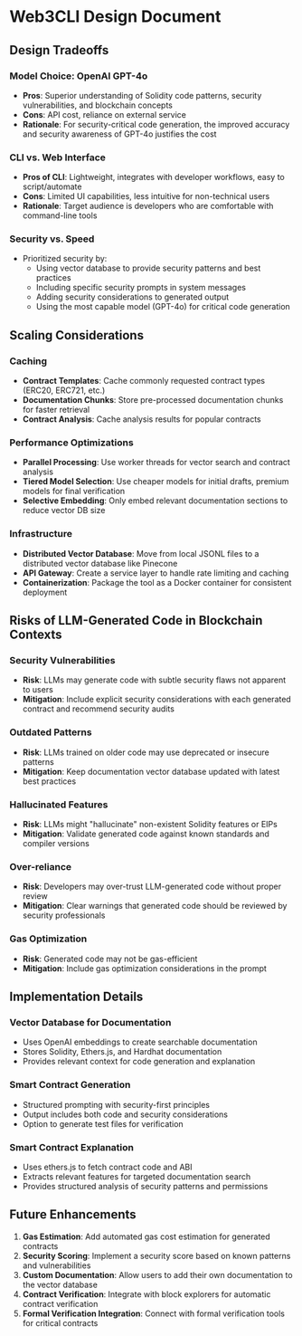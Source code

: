# Web3CLI Design Document

## Design Tradeoffs

### Model Choice: OpenAI GPT-4o
- **Pros**: Superior understanding of Solidity code patterns, security vulnerabilities, and blockchain concepts
- **Cons**: API cost, reliance on external service
- **Rationale**: For security-critical code generation, the improved accuracy and security awareness of GPT-4o justifies the cost

### CLI vs. Web Interface
- **Pros of CLI**: Lightweight, integrates with developer workflows, easy to script/automate
- **Cons**: Limited UI capabilities, less intuitive for non-technical users
- **Rationale**: Target audience is developers who are comfortable with command-line tools

### Security vs. Speed
- Prioritized security by:
  - Using vector database to provide security patterns and best practices
  - Including specific security prompts in system messages
  - Adding security considerations to generated output
  - Using the most capable model (GPT-4o) for critical code generation

## Scaling Considerations

### Caching
- **Contract Templates**: Cache commonly requested contract types (ERC20, ERC721, etc.)
- **Documentation Chunks**: Store pre-processed documentation chunks for faster retrieval
- **Contract Analysis**: Cache analysis results for popular contracts

### Performance Optimizations
- **Parallel Processing**: Use worker threads for vector search and contract analysis
- **Tiered Model Selection**: Use cheaper models for initial drafts, premium models for final verification
- **Selective Embedding**: Only embed relevant documentation sections to reduce vector DB size

### Infrastructure
- **Distributed Vector Database**: Move from local JSONL files to a distributed vector database like Pinecone
- **API Gateway**: Create a service layer to handle rate limiting and caching
- **Containerization**: Package the tool as a Docker container for consistent deployment

## Risks of LLM-Generated Code in Blockchain Contexts

### Security Vulnerabilities
- **Risk**: LLMs may generate code with subtle security flaws not apparent to users
- **Mitigation**: Include explicit security considerations with each generated contract and recommend security audits

### Outdated Patterns
- **Risk**: LLMs trained on older code may use deprecated or insecure patterns
- **Mitigation**: Keep documentation vector database updated with latest best practices

### Hallucinated Features
- **Risk**: LLMs might "hallucinate" non-existent Solidity features or EIPs
- **Mitigation**: Validate generated code against known standards and compiler versions

### Over-reliance
- **Risk**: Developers may over-trust LLM-generated code without proper review
- **Mitigation**: Clear warnings that generated code should be reviewed by security professionals

### Gas Optimization
- **Risk**: Generated code may not be gas-efficient
- **Mitigation**: Include gas optimization considerations in the prompt

## Implementation Details

### Vector Database for Documentation
- Uses OpenAI embeddings to create searchable documentation
- Stores Solidity, Ethers.js, and Hardhat documentation
- Provides relevant context for code generation and explanation

### Smart Contract Generation
- Structured prompting with security-first principles
- Output includes both code and security considerations
- Option to generate test files for verification

### Smart Contract Explanation
- Uses ethers.js to fetch contract code and ABI
- Extracts relevant features for targeted documentation search
- Provides structured analysis of security patterns and permissions

## Future Enhancements

1. **Gas Estimation**: Add automated gas cost estimation for generated contracts
2. **Security Scoring**: Implement a security score based on known patterns and vulnerabilities
3. **Custom Documentation**: Allow users to add their own documentation to the vector database
4. **Contract Verification**: Integrate with block explorers for automatic contract verification
5. **Formal Verification Integration**: Connect with formal verification tools for critical contracts 